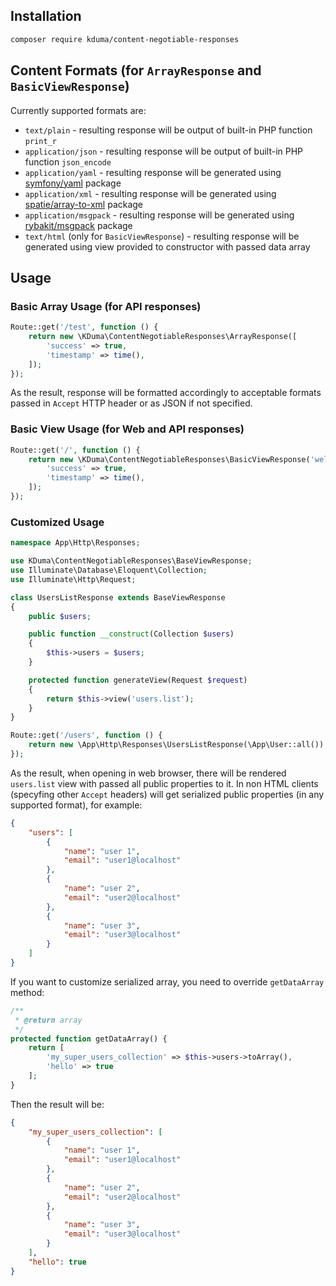 ## Installation

```bash
composer require kduma/content-negotiable-responses
```

## Content Formats (for `ArrayResponse` and `BasicViewResponse`)

Currently supported formats are:
 - `text/plain` - resulting response will be output of built-in PHP function `print_r`
 - `application/json` -  resulting response will be output of built-in PHP function `json_encode`
 - `application/yaml` - resulting response will be generated using [symfony/yaml](https://packagist.org/packages/symfony/yaml) package
 - `application/xml` - resulting response will be generated using [spatie/array-to-xml](https://packagist.org/packages/spatie/array-to-xml) package
 - `application/msgpack` - resulting response will be generated using [rybakit/msgpack](https://packagist.org/packages/rybakit/msgpack) package
 - `text/html` (only for `BasicViewResponse`) - resulting response will be generated using view provided to constructor with passed data array

## Usage

### Basic Array Usage (for API responses)

```php
Route::get('/test', function () {
    return new \KDuma\ContentNegotiableResponses\ArrayResponse([
        'success' => true,
        'timestamp' => time(),
    ]);
});
```
As the result, response will be formatted accordingly to acceptable formats passed in `Accept` HTTP header or as JSON if not specified.

### Basic View Usage (for Web and API responses)

```php
Route::get('/', function () {
    return new \KDuma\ContentNegotiableResponses\BasicViewResponse('welcome', [
        'success' => true,
        'timestamp' => time(),
    ]);
});
```

### Customized Usage

```php
namespace App\Http\Responses;

use KDuma\ContentNegotiableResponses\BaseViewResponse;
use Illuminate\Database\Eloquent\Collection;
use Illuminate\Http\Request;

class UsersListResponse extends BaseViewResponse
{
    public $users;

    public function __construct(Collection $users)
    {
        $this->users = $users;
    }

    protected function generateView(Request $request)
    {
        return $this->view('users.list');
    }
}

Route::get('/users', function () {
    return new \App\Http\Responses\UsersListResponse(\App\User::all());
});
```

As the result, when opening in web browser, there will be rendered `users.list` view with passed all public properties to it.
In non HTML clients (specyfing other `Accept` headers) will get serialized public properties (in any supported format), for example:

```json
{
    "users": [
        {
            "name": "user 1",
            "email": "user1@localhost"
        },
        {
            "name": "user 2",
            "email": "user2@localhost"
        },
        {
            "name": "user 3",
            "email": "user3@localhost"
        }
    ]
}
```

If you want to customize serialized array, you need to override `getDataArray` method:

```php
/**
 * @return array
 */
protected function getDataArray() {
	return [
		'my_super_users_collection' => $this->users->toArray(),
		'hello' => true
	];
}
```

Then the result will be:

```json
{
    "my_super_users_collection": [
        {
            "name": "user 1",
            "email": "user1@localhost"
        },
        {
            "name": "user 2",
            "email": "user2@localhost"
        },
        {
            "name": "user 3",
            "email": "user3@localhost"
        }
    ],
    "hello": true
}
```